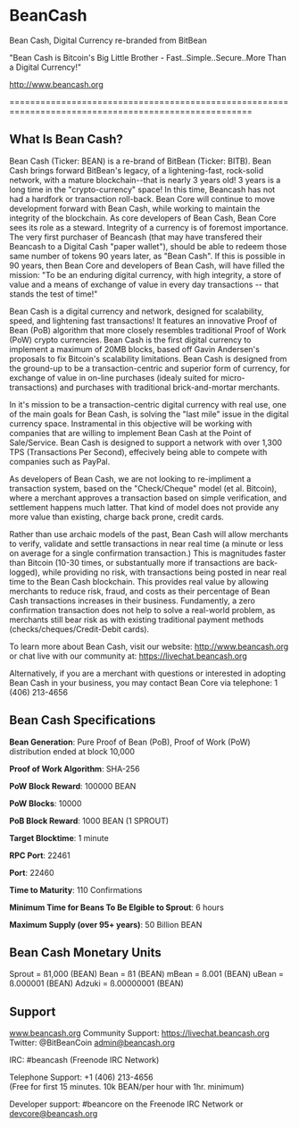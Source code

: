 # BeanCash
Bean Cash, Digital Currency re-branded from BitBean

"Bean Cash is Bitcoin's Big Little Brother - Fast..Simple..Secure..More Than a Digital Currency!"

http://www.beancash.org

=====================================================================================================


What Is Bean Cash?
-----------------------------------------------------------------------------------------------------

Bean Cash (Ticker: BEAN) is a re-brand of BitBean (Ticker: BITB). Bean Cash brings forward BitBean's legacy, of a lightening-fast, rock-solid network, with a mature blockchain--that is nearly 3 years old! 3 years is a long time in the "crypto-currency" space! In this time, Beancash has not had a hardfork or transaction roll-back. Bean Core will continue to move development forward with Bean Cash, while working to maintain the integrity of the blockchain. As core developers of Bean Cash, Bean Core sees its role as a steward. Integrity of a currency is of foremost importance. The very first purchaser of Beancash (that may have transfered their Beancash to a Digital Cash "paper wallet"), should be able to redeem those same number of tokens 90 years later, as "Bean Cash". If this is possible in 90 years, then Bean Core and developers of Bean Cash, will have filled the mission: "To be an enduring digital currency, with high integrity, a store of value and a means of exchange of value in every day transactions -- that stands the test of time!"

Bean Cash is a digital currency and network, designed for scalability, speed, and lightening fast transactions! It features an innovative Proof of Bean (PoB) algorithm that more closely resembles traditional Proof of Work (PoW) crypto currencies. Bean Cash is the first digital currency to implement a maximum of 20MB blocks, based off Gavin Andersen's proposals to fix Bitcoin's scalability limitations. Bean Cash is designed from the ground-up to be a transaction-centric and superior form of currency, for exchange of value in on-line purchases (idealy suited for micro-transactions) and purchases with traditional brick-and-mortar merchants. 

In it's mission to be a transaction-centric digital currency with real use, one of the main goals for Bean Cash, is solving the "last mile" issue in the digital currency space. Instramental in this objective will be working with companies that are willing to implement Bean Cash at the Point of Sale/Service. Bean Cash is designed to support a network with over 1,300 TPS (Transactions Per Second), effecively being able to compete with companies such as PayPal. 

As developers of Bean Cash, we are not looking to re-impliment a transaction system, based on the "Check/Cheque" model (et al. Bitcoin), where a merchant approves a transaction based on simple verification, and settlement happens much latter. That kind of model does not provide any more value than existing, charge back prone, credit cards. 

Rather than use archaic models of the past, Bean Cash will allow merchants to verify, validate and settle transactions in near real time (a minute or less on average for a single confirmation transaction.) This is magnitudes faster than Bitcoin (10-30 times, or substantually more if transactions are back-logged), while providing no risk, with transactions being posted in near real time to the Bean Cash blockchain. This provides real value by allowing merchants to reduce risk, fraud, and costs as their percentage of Bean Cash transactions increases in their business. Fundamently, a zero confirmation transaction does not help to solve a real-world problem, as merchants still bear risk as with existing traditional payment methods (checks/cheques/Credit-Debit cards). 

To learn more about Bean Cash, visit our website:  http://www.beancash.org or chat live with
our community at:  https://livechat.beancash.org

Alternatively, if you are a merchant with questions or interested in adopting Bean Cash in your
business, you may contact Bean Core via telephone:  1 (406) 213-4656



Bean Cash Specifications
-----------------------------------------------------------------------------------------------------

**Bean Generation**: Pure Proof of Bean (PoB), Proof of Work (PoW) distribution ended at block 10,000

**Proof of Work Algorithm**: SHA-256

**PoW Block Reward**: 100000 BEAN

**PoW Blocks**: 10000

**PoB Block Reward**: 1000 BEAN (1 SPROUT)
                          
**Target Blocktime**: 1 minute

**RPC Port**: 22461

**Port**: 22460

**Time to Maturity**: 110 Confirmations

**Minimum Time for Beans To Be Elgible to Sprout**: 6 hours

**Maximum Supply (over 95+ years)**: 50 Billion BEAN


Bean Cash Monetary Units
------------------------------------------------------------------------------------------

Sprout = ß1,000 (BEAN)
Bean = ß1 (BEAN)
mBean = ß.001 (BEAN)
uBean = ß.000001 (BEAN)
Adzuki = ß.00000001 (BEAN)

Support
------------------------------------------------------------------------------------------
www.beancash.org
Community Support:  https://livechat.beancash.org
Twitter:  @BitBeanCoin
admin@beancash.org

IRC: #beancash (Freenode IRC Network)

Telephone Support:  +1 (406) 213-4656  
(Free for first 15 minutes. 10k BEAN/per hour with 1hr. minimum)

Developer support:  #beancore on the Freenode IRC Network or devcore@beancash.org
